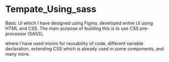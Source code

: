 # Tempate_Using_sass

Basic UI which I have designed using Figma, developed entire UI using HTML and CSS.
The main purpose of building this is to use CSS pre-processor (SASS), 

where I have used mixins for reusability of code, different variable declaration, extending CSS which is already used in some components, and many more.